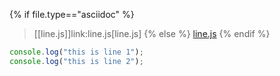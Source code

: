 {% if file.type=="asciidoc" %}
> [[line.js]]link:line.js[line.js]
{% else %}
> <a id="line.js" href="line.js">line.js</a>
{% endif %}

``` javascript
console.log("this is line 1");
console.log("this is line 2");
```